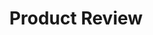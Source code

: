 ---
layout: card
title: Product Review
permalink: /playbook/define/product-review
position: 1
what:
why:
parent: define
---
